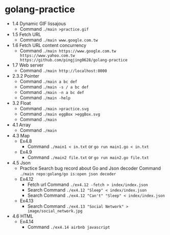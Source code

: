 # golang-practice

- 1.4 Dynamic GIF lissajous
  - Command  `./main >practice.gif`
- 1.5 Fetch URL
  - Command  `./main www.google.com.tw`
- 1.6 Fetch URL content concurrency
  - Command  `./main https://www.google.com.tw https://www.yahoo.com.tw https://github.com/pingjing0628/golang-practice`
- 1.7 Web server
  - Command  `./main http://localhost:8000`
- 2.3.2 Pointer
  - Command  `./main a bc def`
  - Command  `./main -s / a bc def`
  - Command  `./main -n a bc def`
  - Command  `./main -help`
- 3.2 Float
  - Command  `./main >practice.svg`
  - Command  `./main eggBox >eggBox.svg`
  - Command  `./main`
- 4.1 Array
  - Command  `./main`
- 4.3 Map
  - Ex4.8
    - Command  `./main1 < in.txt` or `go run main1.go < in.txt`
  - Ex4.9
    - Command  `./main2 file.txt` or `go run main2.go file.txt`
- 4.5 Json
  - Practice Search bug record about Go and Json decoder
    Command  `./main repo:golang/go is:open json decoder`
  - Ex4.12
    - Fetch url Command  `./ex4.12 -fetch > index/index.json`
    - Search Command `./ex4.12 "Sleep" < index/index.json`
    - Search Command `./ex4.12 "Can't" "Sleep" < index/index.json`
  - Ex4.13
    - Search Command `./ex4.13 "Social Network" > image/social_network.jpg`
- 4.6 HTML
  - Ex4.14
    - Command `./ex4.14 airbnb javascript`